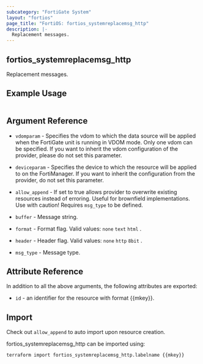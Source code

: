 ```yaml
---
subcategory: "FortiGate System"
layout: "fortios"
page_title: "FortiOS: fortios_systemreplacemsg_http"
description: |-
  Replacement messages.
---
```


## fortios_systemreplacemsg_http
Replacement messages.

## Example Usage

```hcl

```

## Argument Reference
* `vdomparam` - Specifies the vdom to which the data source will be applied when the FortiGate unit is running in VDOM mode. Only one vdom can be specified. If you want to inherit the vdom configuration of the provider, please do not set this parameter.
* `deviceparam` - Specifies the device to which the resource will be applied to on the FortiManager. If you want to inherit the configuration from the provider, do not set this parameter.
* `allow_append` - If set to true allows provider to overwrite existing resources instead of erroring. Useful for brownfield implementations. Use with caution! Requires `msg_type` to be defined.

* `buffer` - Message string.
* `format` - Format flag. Valid values: `none` `text` `html` .
* `header` - Header flag. Valid values: `none` `http` `8bit` .
* `msg_type` - Message type.

## Attribute Reference

In addition to all the above arguments, the following attributes are exported:
* `id` - an identifier for the resource with format {{mkey}}.

## Import

Check out `allow_append` to auto import upon resource creation.

fortios_systemreplacemsg_http can be imported using:
```sh
terraform import fortios_systemreplacemsg_http.labelname {{mkey}}
```
